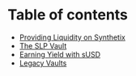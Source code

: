 # Table of contents

* [Providing Liquidity on Synthetix](README.md)
* [The SLP Vault](the-slp-vault.md)
* [Earning Yield with sUSD](earn-yield-on-susd.md)
* [Legacy Vaults](legacy.md)
